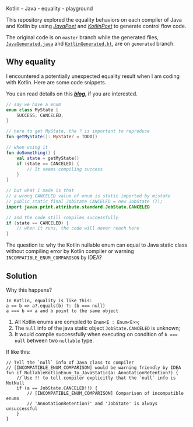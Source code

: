 Kotlin - Java - equality - playground

This repository explored the equality behaviors on each compiler of Java and Kotlin by using [*JavaPoet*](https://github.com/square/javapoet) and [*KotlinPoet*](https://github.com/square/kotlinpoet) to generate control flow code. 

The original code is on `master` branch while the generated files, [`JavaGenerated.java`](https://github.com/lexcao/kotlin-equality/blob/generated/src/main/java/io/github/lexcao/equality/generated/JavaGenerated.java) and [`KotlinGenerated.kt`](https://github.com/lexcao/kotlin-equality/blob/generated/src/main/kotlin/io/github/lexcao/equality/generated/KotlinGenerated.kt), are on `generated` branch.

## Why equality
I encountered a potentially unexpected equality result when I am coding with Kotlin. Here are some code snippets.

You can read details on this [***blog***](https://lexcao.github.io/zh/posts/kotlin-equality-diving), if you are interested.

```kotlin
// say we have a enum 
enum class MyState {
    SUCCESS, CANCELED;
}

// here to get MyState, the ? is important to reproduce
fun getMyState(): MyState? = TODO()

// when using it
fun doSomething() {
    val state = getMyState()
    if (state == CANCELED) {
        // It seems compiling success
    }
}

// but what I made is that
// a wrong CANCELED value of enum is static imported by mistake
// public static final JobState CANCELED = new JobState (7);
import javax.print.attribute.standard.JobState.CANCELED

// and the code still compiles successfully
if (state == CANCELED) {
    // when it runs, the code will never reach here
}
```

The question is:
why the Kotlin nullable enum can equal to Java static class without compiling error by Kotlin compiler or warning `INCOMPATIBLE_ENUM_COMPARISON` by IDEA?

## Solution
Why this happens?

```
In Kotlin, equality is like this:
a == b => a?.equals(b) ?: (b === null)
a === b => a and b point to the same object
```
1. All Kotlin enums are compiled to `Enum<E : Enum<E>>`;
2. The `null` info of the java static object `JobState.CANCELED` is unknown;
3. It would compile successfully when executing on condition of `b === null` between two `nullable` type.

If like this: 
```kolitn
// Tell the `null` info of Java class to compiler
// [INCOMPATIBLE_ENUM_COMPARISON] would be warning friendly by IDEA
fun if_NullableKotlinEnum_To_JavaStatic(a: AnnotationRetention?) {
    // Use !! to tell compiler explicitly that the `null` info is NotNull
    if (a == JobState.CANCELED!!) {
        // [INCOMPATIBLE_ENUM_COMPARISON] Comparison of incompatible enums 
        // 'AnnotationRetention?' and 'JobState' is always unsuccessful
    }
}
```

